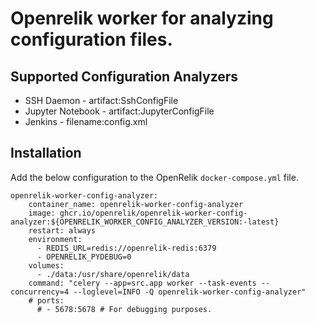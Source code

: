 # Openrelik worker for analyzing configuration files.

## Supported Configuration Analyzers
* SSH Daemon - artifact:SshConfigFile
* Jupyter Notebook - artifact:JupyterConfigFile
* Jenkins - filename:config.xml

## Installation
Add the below configuration to the OpenRelik `docker-compose.yml` file.

```
openrelik-worker-config-analyzer:
    container_name: openrelik-worker-config-analyzer
    image: ghcr.io/openrelik/openrelik-worker-config-analyzer:${OPENRELIK_WORKER_CONFIG_ANALYZER_VERSION:-latest}
    restart: always
    environment:
      - REDIS_URL=redis://openrelik-redis:6379
      - OPENRELIK_PYDEBUG=0
    volumes:
      - ./data:/usr/share/openrelik/data
    command: "celery --app=src.app worker --task-events --concurrency=4 --loglevel=INFO -Q openrelik-worker-config-analyzer"
    # ports:
      # - 5678:5678 # For debugging purposes.
```